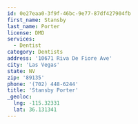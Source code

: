 ```yaml
---
id: 0e27eaa0-3f9f-46bc-9e77-87df427904fb
first_name: Stansby
last_name: Porter
license: DMD
services:
  - Dentist
category: Dentists
address: '10671 Riva De Fiore Ave'
city: 'Las Vegas'
state: NV
zip: '89135'
phone: '(702) 448-6244'
title: 'Stansby Porter'
_geoloc:
  lng: -115.32331
  lat: 36.131341
---
```


